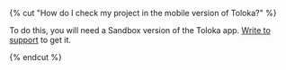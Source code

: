 {% cut "How do I check my project in the mobile version of Toloka?" %}

To do this, you will need a Sandbox version of the Toloka app. [Write to support](../../../../guide/troubleshooting/support.md) to get it.

{% endcut %}